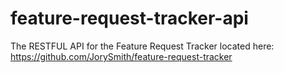 # feature-request-tracker-api

The RESTFUL API for the Feature Request Tracker located here: https://github.com/JorySmith/feature-request-tracker
